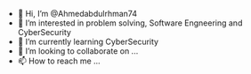 - 👋 Hi, I’m @Ahmedabdulrhman74
- 👀 I’m interested in problem solving, Software Engneering and CyberSecurity
- 🌱 I’m currently learning CyberSecurity
- 💞️ I’m looking to collaborate on ...
- 📫 How to reach me ...

<!---
Ahmedabdulrhman74/Ahmedabdulrhman74 is a ✨ special ✨ repository because its `README.md` (this file) appears on your GitHub profile.
You can click the Preview link to take a look at your changes.
--->
